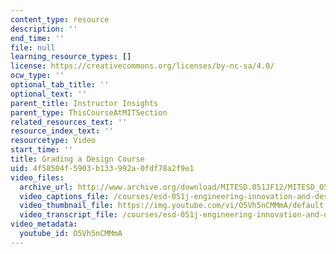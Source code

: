 ```yaml
---
content_type: resource
description: ''
end_time: ''
file: null
learning_resource_types: []
license: https://creativecommons.org/licenses/by-nc-sa/4.0/
ocw_type: ''
optional_tab_title: ''
optional_text: ''
parent_title: Instructor Insights
parent_type: ThisCourseAtMITSection
related_resources_text: ''
resource_index_text: ''
resourcetype: Video
start_time: ''
title: Grading a Design Course
uid: 4f58504f-5903-b133-992a-0fdf78a2f9e1
video_files:
  archive_url: http://www.archive.org/download/MITESD.051JF12/MITESD_051JF12_video05_grading_a_design_course_300k.mp4
  video_captions_file: /courses/esd-051j-engineering-innovation-and-design-fall-2012/bf92868e03ca59f088113c006173583e_O5Vh5nCMMmA.vtt
  video_thumbnail_file: https://img.youtube.com/vi/O5Vh5nCMMmA/default.jpg
  video_transcript_file: /courses/esd-051j-engineering-innovation-and-design-fall-2012/56c436154a24380e1b5c8fb5afe4bfba_O5Vh5nCMMmA.pdf
video_metadata:
  youtube_id: O5Vh5nCMMmA
---
```

